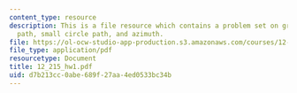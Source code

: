 ```yaml
---
content_type: resource
description: This is a file resource which contains a problem set on great circle
  path, small circle path, and azimuth.
file: https://ol-ocw-studio-app-production.s3.amazonaws.com/courses/12-215-modern-navigation-fall-2006/d7b213cc0abe689f27aa4ed0533bc34b_12_215_hw1.pdf
file_type: application/pdf
resourcetype: Document
title: 12_215_hw1.pdf
uid: d7b213cc-0abe-689f-27aa-4ed0533bc34b
---
```

